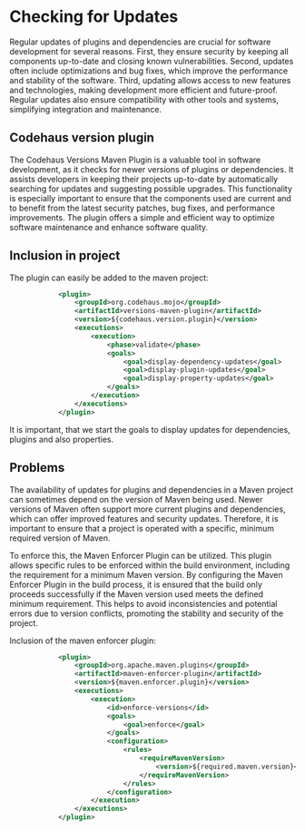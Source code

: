 # Checking for Updates

Regular updates of plugins and dependencies are crucial for software development for several reasons. First, they 
ensure security by keeping all components up-to-date and closing known vulnerabilities. Second, updates often include
optimizations and bug fixes, which improve the performance and stability of the software. Third, updating allows access
to new features and technologies, making development more efficient and future-proof. Regular updates also ensure
compatibility with other tools and systems, simplifying integration and maintenance.

## Codehaus version plugin

The Codehaus Versions Maven Plugin is a valuable tool in software development, as it checks for newer versions of
plugins or dependencies. It assists developers in keeping their projects up-to-date by automatically searching for
updates and suggesting possible upgrades. This functionality is especially important to ensure that the components
used are current and to benefit from the latest security patches, bug fixes, and performance improvements. The plugin
offers a simple and efficient way to optimize software maintenance and enhance software quality.

## Inclusion in project

The plugin can easily be added to the maven project:
```xml
            <plugin>
                <groupId>org.codehaus.mojo</groupId>
                <artifactId>versions-maven-plugin</artifactId>
                <version>${codehaus.version.plugin}</version>
                <executions>
                    <execution>
                        <phase>validate</phase>
                        <goals>
                            <goal>display-dependency-updates</goal>
                            <goal>display-plugin-updates</goal>
                            <goal>display-property-updates</goal>
                        </goals>
                    </execution>
                </executions>
            </plugin>
```

It is important, that we start the goals to display updates for dependencies, plugins and also properties.

## Problems

The availability of updates for plugins and dependencies in a Maven project can sometimes depend on the version of
Maven being used. Newer versions of Maven often support more current plugins and dependencies, which can offer improved
features and security updates. Therefore, it is important to ensure that a project is operated with a specific, minimum
required version of Maven.

To enforce this, the Maven Enforcer Plugin can be utilized. This plugin allows specific rules to be enforced within
the build environment, including the requirement for a minimum Maven version. By configuring the Maven Enforcer Plugin
in the build process, it is ensured that the build only proceeds successfully if the Maven version used meets the
defined minimum requirement. This helps to avoid inconsistencies and potential errors due to version conflicts,
promoting the stability and security of the project.

Inclusion of the maven enforcer plugin:
```xml
            <plugin>
                <groupId>org.apache.maven.plugins</groupId>
                <artifactId>maven-enforcer-plugin</artifactId>
                <version>${maven.enforcer.plugin}</version>
                <executions>
                    <execution>
                        <id>enforce-versions</id>
                        <goals>
                            <goal>enforce</goal>
                        </goals>
                        <configuration>
                            <rules>
                                <requireMavenVersion>
                                    <version>${required.maven.version}</version>
                                </requireMavenVersion>
                            </rules>
                        </configuration>
                    </execution>
                </executions>
            </plugin>
```